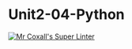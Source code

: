 # Unit2-04-Python
[![Mr Coxall's Super Linter](https://github.com/ICS3U-Programming-JosephK/Unit2-04-Python/workflows/Mr%20Coxall's%20Super%20Linter/badge.svg)](https://github.com/ICS3U-Programming-JosephK/Unit2-04-Python/actions/)
